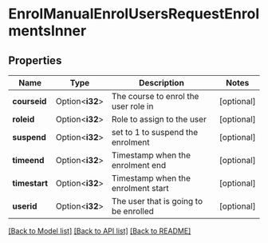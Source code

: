 # EnrolManualEnrolUsersRequestEnrolmentsInner

## Properties

Name | Type | Description | Notes
------------ | ------------- | ------------- | -------------
**courseid** | Option<**i32**> | The course to enrol the user role in | [optional]
**roleid** | Option<**i32**> | Role to assign to the user | [optional]
**suspend** | Option<**i32**> | set to 1 to suspend the enrolment | [optional]
**timeend** | Option<**i32**> | Timestamp when the enrolment end | [optional]
**timestart** | Option<**i32**> | Timestamp when the enrolment start | [optional]
**userid** | Option<**i32**> | The user that is going to be enrolled | [optional]

[[Back to Model list]](../README.md#documentation-for-models) [[Back to API list]](../README.md#documentation-for-api-endpoints) [[Back to README]](../README.md)


